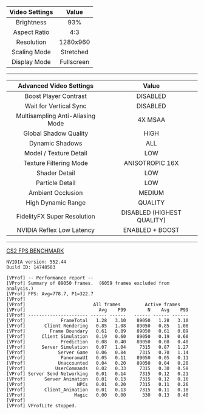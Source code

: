 | Video Settings | Value |
| :---: | :-: |
| Brightness | 93% |
| Aspect Ratio | 4:3 |
| Resolution | 1280x960 |
| Scaling Mode | Stretched |
| Display Mode | Fullscreen |

---

| Advanced Video Settings | Value |
| :---: | :-: |
| Boost Player Contrast | DISABLED |
| Wait for Vertical Sync | DISABLED |
| Multisampling Anti-Aliasing Mode | 4X MSAA |
| Global Shadow Quality | HIGH |
| Dynamic Shadows | ALL |
| Model / Texture Detail | LOW |
| Texture Filtering Mode | ANISOTROPIC 16X |
| Shader Detail | LOW |
| Particle Detail | LOW |
| Ambient Occlusion | MEDIUM |
| High Dynamic Range | QUALITY |
| FidelityFX Super Resolution | DISABLED (HIGHEST QUALITY) |
| NVIDIA Reflex Low Latency | ENABLED + BOOST |

---
[CS2 FPS BENCHMARK](https://steamcommunity.com/sharedfiles/filedetails/?id=3240880604)  

```
NVIDIA version: 552.44  
Build ID: 14748583

[VProf] -- Performance report --
[VProf] Summary of 89050 frames.  (6059 frames excluded from analysis.)
[VProf] FPS: Avg=778.7, P1=322.7
[VProf] 
[VProf]                         All frames         Active frames   
[VProf]                           Avg    P99        N    Avg    P99
[VProf] ---------------------- ------ ------   ------ ------ ------
[VProf]             FrameTotal   1.28   3.10    89050   1.28   3.10
[VProf]       Client Rendering   0.85   1.08    89050   0.85   1.08
[VProf]         Frame Boundary   0.61   0.89    89050   0.61   0.89
[VProf]      Client Simulation   0.19   0.60    89050   0.19   0.60
[VProf]             Prediction   0.08   0.40    89050   0.08   0.40
[VProf]      Server Simulation   0.07   1.04     7315   0.87   1.27
[VProf]            Server Game   0.06   0.84     7315   0.70   1.14
[VProf]             PanoramaUI   0.05   0.11    89050   0.05   0.11
[VProf]            Unaccounted   0.04   0.20    89050   0.04   0.20
[VProf]           UserCommands   0.02   0.33     7315   0.30   0.58
[VProf] Server Send Networking   0.01   0.14     7315   0.12   0.21
[VProf]       Server Animation   0.01   0.13     7315   0.12   0.16
[VProf]                   NPCs   0.01   0.20     7315   0.11   0.26
[VProf]       Client_Animation   0.01   0.13     7315   0.11   0.18
[VProf]                  Magic   0.00   0.00      330   0.13   0.40
[VProf] 
[VProf] VProfLite stopped.
```
